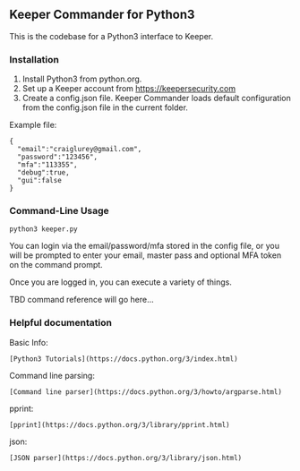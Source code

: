 Keeper Commander for Python3
----

This is the codebase for a Python3 interface to Keeper.

### Installation 

1. Install Python3 from python.org.
2. Set up a Keeper account from https://keepersecurity.com
3. Create a config.json file.  Keeper Commander loads default 
configuration from the config.json file in the current folder.

Example file:

```
{ 
  "email":"craiglurey@gmail.com", 
  "password":"123456", 
  "mfa":"113355", 
  "debug":true, 
  "gui":false 
}
```

### Command-Line Usage

```
python3 keeper.py
```

You can login via the email/password/mfa stored in the config file,
or you will be prompted to enter your email, master pass and 
optional MFA token on the command prompt.

Once you are logged in, you can execute a variety of things.

TBD command reference will go here...


### Helpful documentation

Basic Info:

    [Python3 Tutorials](https://docs.python.org/3/index.html)

Command line parsing:

    [Command line parser](https://docs.python.org/3/howto/argparse.html)

pprint:

    [pprint](https://docs.python.org/3/library/pprint.html)

json:

    [JSON parser](https://docs.python.org/3/library/json.html)


